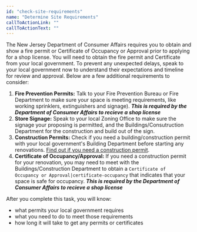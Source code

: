 ```yaml
---
id: "check-site-requirements"
name: "Determine Site Requirements"
callToActionLink: ""
callToActionText: ""
---
```


The New Jersey Department of Consumer Affairs requires you to obtain and show a fire permit or Certificate of Occupancy or Approval prior to applying for a shop license. You will need to obtain the fire permit and Certificate from your local government. To prevent any unexpected delays, speak to your local government now to understand their expectations and timeline for review and approval. Below are a few additional requirements to consider:
        
1. **Fire Prevention Permits:** Talk to your Fire Prevention Bureau or Fire Department to make sure your space is meeting requirements, like working sprinklers, extinguishers and signage). **_This is required by the Department of Consumer Affairs to recieve a shop license_**
2. **Store Signage:** Speak to your local Zoning Office to make sure the signage your proposing is permitted, and the Buildings/Consutruction Department for the construction and build out of the sign.
3. **Construction Permits:** Check if you need a building/construction permit with your local government's Building Department before starting any renovations. [Find out if you need a construction permit](https://business.nj.gov/pages/building-permits-and-inspections).
4. **Certificate of Occupancy/Approval:** If you need a construction permit for your renovation, you may need to meet with the Buildings/Construction Department to obtain a `Certificate of Occupancy or Approval|certificate-occupancy` that indicates that your space is safe for occupancy. **_This is required by the Department of Consumer Affairs to recieve a shop license_**
       
After you complete this task, you will know:
- what permits your local government requires
- what you need to do to meet those requirements 
- how long it will take to get any permits or certificates
